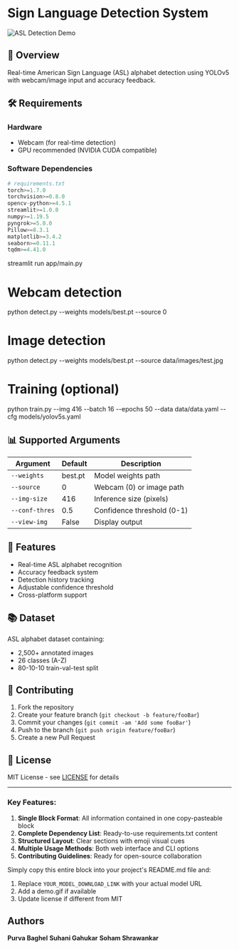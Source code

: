 # Sign Language Detection System

![ASL Detection Demo](demo.gif)

## 📌 Overview  
Real-time American Sign Language (ASL) alphabet detection using YOLOv5 with webcam/image input and accuracy feedback.

## 🛠️ Requirements  
### Hardware  
- Webcam (for real-time detection)  
- GPU recommended (NVIDIA CUDA compatible)  

### Software Dependencies  
```python
# requirements.txt
torch>=1.7.0
torchvision>=0.8.0
opencv-python>=4.5.1
streamlit>=1.0.0
numpy>=1.19.5
pyngrok>=5.0.0
Pillow>=8.3.1
matplotlib>=3.4.2
seaborn>=0.11.1
tqdm>=4.41.0
```


streamlit run app/main.py

# Webcam detection
python detect.py --weights models/best.pt --source 0

# Image detection
python detect.py --weights models/best.pt --source data/images/test.jpg

# Training (optional)
python train.py --img 416 --batch 16 --epochs 50 --data data/data.yaml --cfg models/yolov5s.yaml

## 📊 Supported Arguments

| Argument       | Default     | Description                          |
|----------------|-------------|--------------------------------------|
| `--weights`    | best.pt     | Model weights path                   |
| `--source`     | 0           | Webcam (0) or image path             |
| `--img-size`   | 416         | Inference size (pixels)              |
| `--conf-thres` | 0.5         | Confidence threshold (0-1)           |
| `--view-img`   | False       | Display output                       |

## 🎯 Features

- Real-time ASL alphabet recognition
- Accuracy feedback system
- Detection history tracking
- Adjustable confidence threshold
- Cross-platform support

## 📚 Dataset

ASL alphabet dataset containing:
- 2,500+ annotated images
- 26 classes (A-Z)
- 80-10-10 train-val-test split

## 🤝 Contributing

1. Fork the repository
2. Create your feature branch (`git checkout -b feature/fooBar`)
3. Commit your changes (`git commit -am 'Add some fooBar'`)
4. Push to the branch (`git push origin feature/fooBar`)
5. Create a new Pull Request

## 📜 License

MIT License - see [LICENSE](LICENSE) for details

---

### Key Features:

1. **Single Block Format**: All information contained in one copy-pasteable block
2. **Complete Dependency List**: Ready-to-use requirements.txt content
3. **Structured Layout**: Clear sections with emoji visual cues
4. **Multiple Usage Methods**: Both web interface and CLI options
5. **Contributing Guidelines**: Ready for open-source collaboration

Simply copy this entire block into your project's README.md file and:

1. Replace `YOUR_MODEL_DOWNLOAD_LINK` with your actual model URL
2. Add a demo.gif if available
3. Update license if different from MIT

## Authors 
**Purva Baghel**
**Suhani Gahukar**
**Soham Shrawankar**
